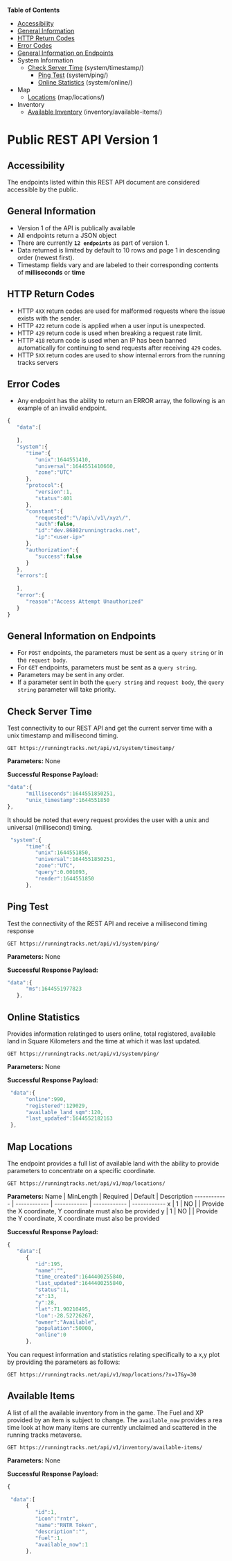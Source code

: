 **Table of Contents**

- [Accessibility](#accessibility)
- [General Information](#general-information)
- [HTTP Return Codes](#http-return-codes)
- [Error Codes](#error-codes)
- [General Information on Endpoints](#general-information-on-endpoints)
- System Information
  - [Check Server Time](#check-server-time) (system/timestamp/)
 	- [Ping Test](#ping-test) (system/ping/)
 	- [Online Statistics](#online-statistics) (system/online/)
- Map
  - [Locations](#map-locations) (map/locations/)
- Inventory
  - [Available Inventory](#available-items) (inventory/available-items/)
  

# Public REST API Version 1

## Accessibility
The endpoints listed within this REST API document are considered accessible by the public.

## General Information

* Version 1 of the API is publically available
* All endpoints return a JSON object
* There are currently **`12 endpoints`** as part of version 1.
* Data returned is limited by default to 10 rows and page 1 in descending order (newest first).
* Timestamp fields vary and are labeled to their corresponding contents of **milliseconds** or **time**

## HTTP Return Codes

* HTTP `4XX` return codes are used for malformed requests where the issue exists with the sender.
* HTTP `422` return code is applied when a user input is unexpected.
* HTTP `429` return code is used when breaking a request rate limit.
* HTTP `418` return code is used when an IP has been banned automatically for continuing to send requests after receiving `429` codes.
* HTTP `5XX` return codes are used to show internal errors from the running tracks servers

## Error Codes
* Any endpoint has the ability to return an ERROR array, the following is an example of an invalid endpoint.

```javascript
{
   "data":[
      
   ],
   "system":{
      "time":{
         "unix":1644551410,
         "universal":1644551410660,
         "zone":"UTC"
      },
      "protocol":{
         "version":1,
         "status":401
      },
      "constant":{
         "requested":"\/api\/v1\/xyz\/",
         "auth":false,
         "id":"dev.86802runningtracks.net",
         "ip":"<user-ip>"
      },
      "authorization":{
         "success":false
      }
   },
   "errors":[
      
   ],
   "error":{
      "reason":"Access Attempt Unauthorized"
   }
}   
```

## General Information on Endpoints
* For `POST` endpoints, the parameters must be sent as a `query string` or in the `request body`.
* For `GET` endpoints, parameters must be sent as a `query string`.
* Parameters may be sent in any order.
* If a parameter sent in both the `query string` and `request body`, the `query string` parameter will take priority.

## Check Server Time
Test connectivity to our REST API and get the current server time with a unix timestamp and millisecond timing. 

```
GET https://runningtracks.net/api/v1/system/timestamp/
```

**Parameters:**
None

**Successful Response Payload:**
```javascript
"data":{
      "milliseconds":1644551850251,
      "unix_timestamp":1644551850
},
```

It should be noted that every request provides the user with a unix and universal (millisecond) timing.

```javascript
 "system":{
      "time":{
         "unix":1644551850,
         "universal":1644551850251,
         "zone":"UTC",
         "query":0.001093,
         "render":1644551850
      },
```

## Ping Test
Test the connectivity of the REST API and receive a millisecond timing response

```
GET https://runningtracks.net/api/v1/system/ping/
```

**Parameters:**
None

**Successful Response Payload:**
```javascript
"data":{
      "ms":1644551977823
   },
```


## Online Statistics
Provides information relatinged to users online, total registered, available land in Square Kilometers and the time at which it was last updated.

```
GET https://runningtracks.net/api/v1/system/ping/
```

**Parameters:**
None

**Successful Response Payload:**
```javascript
 "data":{
      "online":990,
      "registered":129029,
      "available_land_sqm":120,
      "last_updated":1644552182163
 },

```

## Map Locations
The endpoint provides a full list of available land with the ability to provide parameters to concentrate on a specific coordinate.
```
GET https://runningtracks.net/api/v1/map/locations/
```

**Parameters:**
Name | MinLength | Required | Default | Description
------------ | ------------ | ------------ | ------------ | ------------
x | 1 | NO |  | Provide the X coordinate, Y coordinate must also be provided
y | 1 | NO |  | Provide the Y coordinate, X coordinate must also be provided

**Successful Response Payload:**

```javascript
{
   "data":[
      {
         "id":195,
         "name":"",
         "time_created":1644400255840,
         "last_updated":1644400255840,
         "status":1,
         "x":13,
         "y":28,
         "lat":71.90210495,
         "lon":-28.52726267,
         "owner":"Available",
         "population":50000,
         "online":0
      },
```

You can request information and statistics relating specifically to a x,y plot by providing the parameters as follows:

```
GET https://runningtracks.net/api/v1/map/locations/?x=17&y=30
```

## Available Items
A list of all the available inventory from in the game. The Fuel and XP provided by an item is subject to change. The `available_now` provides a rea time look at how many items are currently unclaimed and scattered in the running tracks metaverse.

```
GET https://runningtracks.net/api/v1/inventory/available-items/
```

**Parameters:**
None

**Successful Response Payload:**

```javascript
{
  
 "data":[
      {
         "id":1,
         "icon":"rntr",
         "name":"RNTR Token",
         "description":"",
         "fuel":1,
         "available_now":1
      },
      
```



